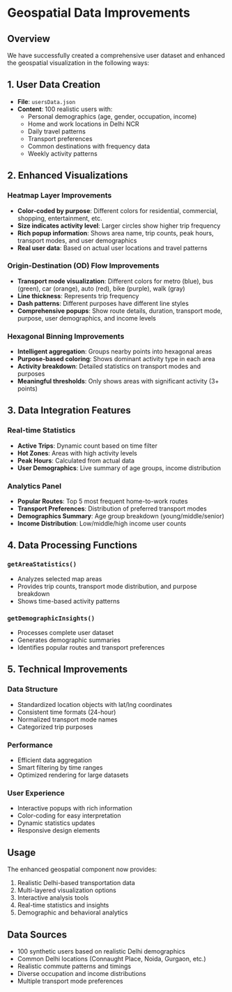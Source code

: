 # Geospatial Data Improvements

## Overview
We have successfully created a comprehensive user dataset and enhanced the geospatial visualization in the following ways:

## 1. User Data Creation
- **File**: `usersData.json`
- **Content**: 100 realistic users with:
  - Personal demographics (age, gender, occupation, income)
  - Home and work locations in Delhi NCR
  - Daily travel patterns
  - Transport preferences
  - Common destinations with frequency data
  - Weekly activity patterns

## 2. Enhanced Visualizations

### Heatmap Layer Improvements
- **Color-coded by purpose**: Different colors for residential, commercial, shopping, entertainment, etc.
- **Size indicates activity level**: Larger circles show higher trip frequency
- **Rich popup information**: Shows area name, trip counts, peak hours, transport modes, and user demographics
- **Real user data**: Based on actual user locations and travel patterns

### Origin-Destination (OD) Flow Improvements
- **Transport mode visualization**: Different colors for metro (blue), bus (green), car (orange), auto (red), bike (purple), walk (gray)
- **Line thickness**: Represents trip frequency
- **Dash patterns**: Different purposes have different line styles
- **Comprehensive popups**: Show route details, duration, transport mode, purpose, user demographics, and income levels

### Hexagonal Binning Improvements
- **Intelligent aggregation**: Groups nearby points into hexagonal areas
- **Purpose-based coloring**: Shows dominant activity type in each area
- **Activity breakdown**: Detailed statistics on transport modes and purposes
- **Meaningful thresholds**: Only shows areas with significant activity (3+ points)

## 3. Data Integration Features

### Real-time Statistics
- **Active Trips**: Dynamic count based on time filter
- **Hot Zones**: Areas with high activity levels
- **Peak Hours**: Calculated from actual data
- **User Demographics**: Live summary of age groups, income distribution

### Analytics Panel
- **Popular Routes**: Top 5 most frequent home-to-work routes
- **Transport Preferences**: Distribution of preferred transport modes
- **Demographics Summary**: Age group breakdown (young/middle/senior)
- **Income Distribution**: Low/middle/high income user counts

## 4. Data Processing Functions

### `getAreaStatistics()`
- Analyzes selected map areas
- Provides trip counts, transport mode distribution, and purpose breakdown
- Shows time-based activity patterns

### `getDemographicInsights()`
- Processes complete user dataset
- Generates demographic summaries
- Identifies popular routes and transport preferences

## 5. Technical Improvements

### Data Structure
- Standardized location objects with lat/lng coordinates
- Consistent time formats (24-hour)
- Normalized transport mode names
- Categorized trip purposes

### Performance
- Efficient data aggregation
- Smart filtering by time ranges
- Optimized rendering for large datasets

### User Experience
- Interactive popups with rich information
- Color-coding for easy interpretation
- Dynamic statistics updates
- Responsive design elements

## Usage
The enhanced geospatial component now provides:
1. Realistic Delhi-based transportation data
2. Multi-layered visualization options
3. Interactive analysis tools
4. Real-time statistics and insights
5. Demographic and behavioral analytics

## Data Sources
- 100 synthetic users based on realistic Delhi demographics
- Common Delhi locations (Connaught Place, Noida, Gurgaon, etc.)
- Realistic commute patterns and timings
- Diverse occupation and income distributions
- Multiple transport mode preferences